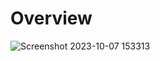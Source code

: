 # Overview

![Screenshot 2023-10-07 153313](https://github.com/Pradhyumna789/Stopwatch_In_JS/assets/45138354/80a96425-e152-46de-848c-75f42384c3b4)
